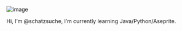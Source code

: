 ![image](https://github.com/user-attachments/assets/4c71b733-8611-4d96-862b-03a6d040edd7)



Hi, I’m @schatzsuche, I’m currently learning Java/Python/Aseprite.
<!---
schatzsuche/schatzsuche is a ✨ special ✨ repository because its `README.md` (this file) appears on your GitHub profile.
You can click the Preview link to take a look at your changes.
--->
